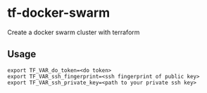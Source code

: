 # tf-docker-swarm
Create a docker swarm cluster with terraform

## Usage
```
export TF_VAR_do_token=<do token>
export TF_VAR_ssh_fingerprint=<ssh fingerprint of public key>
export TF_VAR_ssh_private_key=<path to your private ssh key>
```